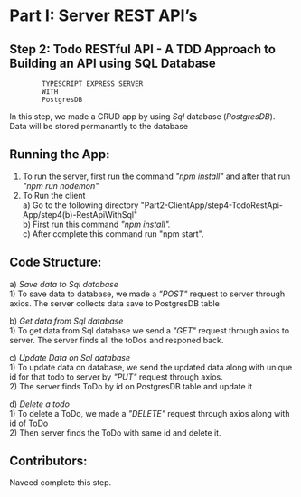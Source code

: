 

Part I: Server REST API’s
=========================

Step 2: Todo RESTful API - A TDD Approach to Building an API using SQL Database
-------------------------------------------------------------------------------

            TYPESCRIPT EXPRESS SERVER
            WITH
            PostgresDB



In this step, we made a CRUD app by using _Sql_ database (_PostgresDB_). Data will be stored permanantly to the database



Running the App:
---------------

  1) To run the server, first run the command *"npm install"* and after that run *"npm run nodemon"*<br />
  2) To Run the client<br />
     a) Go to the following directory "Part2-ClientApp/step4-TodoRestApi-App/step4(b)-RestApiWithSql"<br />
     b) First run this command *"npm install".*<br />
     c) After complete this command run "npm start".







Code Structure:
--------------

  a) _Save data to Sql database_<br />
      1) To save data to database, we made a *"POST"* request to server through axios. The server collects data save to PostgresDB table



  b) _Get data from Sql database_<br />
      1) To get data from Sql database we send a *"GET"* request through axios to server. The server finds all the toDos and responed back.


  c) _Update Data on Sql database_<br />
      1) To update data on database, we send the updated data along with unique id for that todo to server by *"PUT"* request through axios.<br />
      2) The server finds ToDo by id on PostgresDB table and update it


  d) _Delete a todo_<br />
      1) To delete a ToDo, we made a *"DELETE"* request through axios along with id of ToDo<br />
      2) Then server finds the ToDo with same id and delete it.





Contributors:
-------------
Naveed complete this step.
